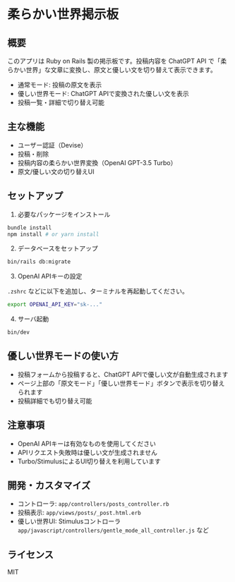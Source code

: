 # 柔らかい世界掲示板

## 概要

このアプリは Ruby on Rails 製の掲示板です。投稿内容を ChatGPT API で「柔らかい世界」な文章に変換し、原文と優しい文を切り替えて表示できます。

- 通常モード: 投稿の原文を表示
- 優しい世界モード: ChatGPT APIで変換された優しい文を表示
- 投稿一覧・詳細で切り替え可能

## 主な機能
- ユーザー認証（Devise）
- 投稿・削除
- 投稿内容の柔らかい世界変換（OpenAI GPT-3.5 Turbo）
- 原文/優しい文の切り替えUI

## セットアップ

1. 必要なパッケージをインストール

```zsh
bundle install
npm install # or yarn install
```

2. データベースをセットアップ

```zsh
bin/rails db:migrate
```

3. OpenAI APIキーの設定

`.zshrc` などに以下を追加し、ターミナルを再起動してください。

```zsh
export OPENAI_API_KEY="sk-..."
```

4. サーバ起動

```zsh
bin/dev
```

## 優しい世界モードの使い方

- 投稿フォームから投稿すると、ChatGPT APIで優しい文が自動生成されます
- ページ上部の「原文モード」「優しい世界モード」ボタンで表示を切り替えられます
- 投稿詳細でも切り替え可能

## 注意事項
- OpenAI APIキーは有効なものを使用してください
- APIリクエスト失敗時は優しい文が生成されません
- Turbo/StimulusによるUI切り替えを利用しています

## 開発・カスタマイズ
- コントローラ: `app/controllers/posts_controller.rb`
- 投稿表示: `app/views/posts/_post.html.erb`
- 優しい世界UI: Stimulusコントローラ `app/javascript/controllers/gentle_mode_all_controller.js` など

## ライセンス
MIT
